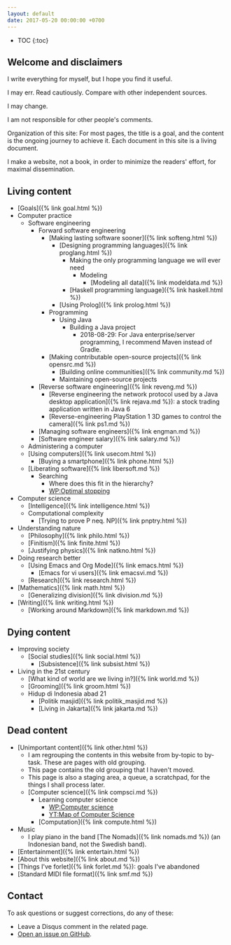 ```yaml
---
layout: default
date: 2017-05-20 00:00:00 +0700
---
```


- TOC
{:toc}

## Welcome and disclaimers

I write everything for myself, but I hope you find it useful.

I may err.
Read cautiously.
Compare with other independent sources.

I may change.

I am not responsible for other people's comments.

Organization of this site:
For most pages, the title is a goal, and the content is the ongoing journey to achieve it.
Each document in this site is a living document.

I make a website, not a book,
in order to minimize the readers' effort,
for maximal dissemination.

## Living content

- [Goals]({% link goal.html %})
- Computer practice
    - Software engineering
        - Forward software engineering
            - [Making lasting software sooner]({% link softeng.html %})
                - [Designing programming languages]({% link proglang.html %})
                    - Making the only programming language we will ever need
                        - Modeling
                            - [Modeling all data]({% link modeldata.md %})
                    - [Haskell programming language]({% link haskell.html %})
                - [Using Prolog]({% link prolog.html %})
            - Programming
                - Using Java
                    - Building a Java project
                        - 2018-08-29: For Java enterprise/server programming, I recommend Maven instead of Gradle.
            - [Making contributable open-source projects]({% link opensrc.md %})
                - [Building online communities]({% link community.md %})
                - Maintaining open-source projects
        - [Reverse software engineering]({% link reveng.md %})
            - [Reverse engineering the network protocol used by a Java desktop application]({% link rejava.md %}): a stock trading application written in Java 6
            - [Reverse-engineering PlayStation 1 3D games to control the camera]({% link ps1.md %})
        - [Managing software engineers]({% link engman.md %})
        - [Software engineer salary]({% link salary.md %})
    - Administering a computer
    - [Using computers]({% link usecom.html %})
        - [Buying a smartphone]({% link phone.html %})
    - [Liberating software]({% link libersoft.md %})
        - Searching
            - Where does this fit in the hierarchy?
            - [WP:Optimal stopping](https://en.wikipedia.org/wiki/Optimal_stopping)
- Computer science
    - [Intelligence]({% link intelligence.html %})
    - Computational complexity
        - [Trying to prove P neq. NP]({% link pnptry.html %})
- Understanding nature
    - [Philosophy]({% link philo.html %})
    - [Finitism]({% link finite.html %})
    - [Justifying physics]({% link natkno.html %})
- Doing research better
    - [Using Emacs and Org Mode]({% link emacs.html %})
        - [Emacs for vi users]({% link emacsvi.md %})
    - [Research]({% link research.html %})
- [Mathematics]({% link math.html %})
    - [Generalizing division]({% link division.md %})
- [Writing]({% link writing.html %})
    - [Working around Markdown]({% link markdown.md %})

## Dying content

- Improving society
    - [Social studies]({% link social.html %})
        - [Subsistence]({% link subsist.html %})
- Living in the 21st century
    - [What kind of world are we living in?]({% link world.md %})
    - [Grooming]({% link groom.html %})
    - Hidup di Indonesia abad 21
        - [Politik masjid]({% link politik_masjid.md %})
        - [Living in Jakarta]({% link jakarta.md %})

## Dead content

- [Unimportant content]({% link other.html %})
    - I am regrouping the contents in this website from by-topic to by-task.
    These are pages with old grouping.
    - This page contains the old grouping that I haven't moved.
    - This page is also a staging area, a queue, a scratchpad, for the things I shall process later.
    - [Computer science]({% link compsci.md %})
        - Learning computer science
            - [WP:Computer science](https://en.wikipedia.org/wiki/Computer_science)
            - [YT:Map of Computer Science](https://www.youtube.com/watch?v=SzJ46YA_RaA)
        - [Computation]({% link compute.html %})
- Music
    - I play piano in the band [The Nomads]({% link nomads.md %}) (an Indonesian band, not the Swedish band).
- [Entertainment]({% link entertain.html %})
- [About this website]({% link about.md %})
- [Things I've forlet]({% link forlet.md %}): goals I've abandoned
- [Standard MIDI file format]({% link smf.md %})

## Contact

To ask questions or suggest corrections, do any of these:

- Leave a Disqus comment in the related page.
- [Open an issue on GitHub](https://github.com/edom/edom.github.io/issues).
